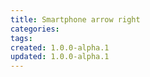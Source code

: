 ```yaml
---
title: Smartphone arrow right
categories:
tags:
created: 1.0.0-alpha.1
updated: 1.0.0-alpha.1
---
```

